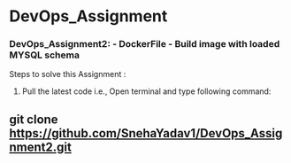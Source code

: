 # DevOps_Assignment

### DevOps_Assignment2: - DockerFile - Build image with loaded MYSQL schema

Steps to solve this Assignment :

1. Pull the latest code i.e., Open terminal and type following command:
## git clone https://github.com/SnehaYadav1/DevOps_Assignment2.git ##
